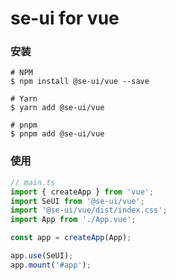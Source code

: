 # se-ui for vue

### 安装

```shell
# NPM
$ npm install @se-ui/vue --save

# Yarn
$ yarn add @se-ui/vue

# pnpm
$ pnpm add @se-ui/vue
```

### 使用

```ts
// main.ts
import { createApp } from 'vue';
import SeUI from '@se-ui/vue';
import '@se-ui/vue/dist/index.css';
import App from './App.vue';

const app = createApp(App);

app.use(SeUI);
app.mount('#app');
```
